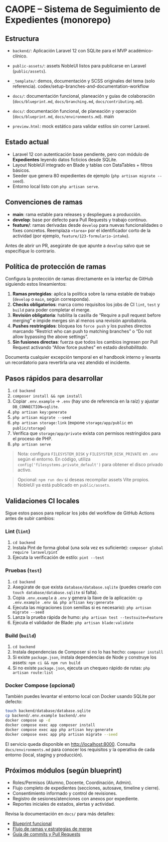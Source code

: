 # CAOPE – Sistema de Seguimiento de Expedientes (monorepo)

## Estructura
- `backend/`: Aplicación Laravel 12 con SQLite para el MVP académico-clínico.
- `public-assets/`: assets NobleUI listos para publicarse en Laravel (`public/assets`).
- `_template/`: demos, documentación y SCSS originales del tema (solo referencia).
codex/setup-branches-and-documentation-workflow
- `docs/`: documentación funcional, planeación y guías de colaboración
  (`docs/blueprint.md`, `docs/branching.md`, `docs/contributing.md`).

- `docs/`: documentación funcional, de planeación y operación (`docs/blueprint.md`, `docs/environments.md`).
 main
- `preview.html`: mock estático para validar estilos sin correr Laravel.

## Estado actual
- Laravel 12 con autenticación base pendiente, pero con módulo de **Expedientes** leyendo datos ficticios desde SQLite.
- Layout NobleUI integrado en Blade y tablas con DataTables + filtros básicos.
- Seeder que genera 80 expedientes de ejemplo (`php artisan migrate --seed`).
- Entorno local listo con `php artisan serve`.

## Convenciones de ramas
- **main**: rama estable para releases y despliegues a producción.
- **develop**: base por defecto para Pull Requests y trabajo continuo.
- **feature/<tarea>**: ramas derivadas desde `develop` para nuevas funcionalidades o fixes concretos. Reemplaza `<tarea>` por el identificador corto de la actividad (por ejemplo, `feature/123-formulario-intake`).

Antes de abrir un PR, asegúrate de que apunte a `develop` salvo que se especifique lo contrario.

## Política de protección de ramas

Configura la protección de ramas directamente en la interfaz de GitHub siguiendo estos lineamientos:

1. **Ramas protegidas**: aplica la política sobre la rama estable de trabajo (`develop` o `main`, según corresponda).
2. **Checks obligatorios**: marca como requisitos los jobs de CI `lint`, `test` y `build` para poder completar el merge.
3. **Revisión obligatoria**: habilita la casilla de “Require a pull request before merging” e impide merges sin al menos una revisión aprobatoria.
4. **Pushes restringidos**: bloquea los `force push` y los pushes directos marcando “Restrict who can push to matching branches” o “Do not allow bypassing the above settings”.
5. **Sin fusiones directas**: fuerza que todos los cambios ingresen por Pull Request activando “Allow force pushes” en estado *deshabilitado*.

Documenta cualquier excepción temporal en el handbook interno y levanta un recordatorio para revertirla una vez atendido el incidente.

## Pasos rápidos para desarrollar
1. `cd backend`
2. `composer install && npm install`
3. Copiar `.env.example` → `.env` (hay uno de referencia en la raíz) y ajustar `DB_CONNECTION=sqlite`.
4. `php artisan key:generate`
5. `php artisan migrate --seed`
6. `php artisan storage:link` (expone `storage/app/public` en `public/storage`)
7. Verifica que `storage/app/private` exista con permisos restringidos para el proceso de PHP.
8. `php artisan serve`

> Nota: configura `FILESYSTEM_DISK` y `FILESYSTEM_DISK_PRIVATE` en `.env` según el entorno. En código, utiliza `config('filesystems.private_default')` para obtener el disco privado activo.

> Opcional: `npm run dev` si deseas recompilar assets Vite propios. NobleUI ya está publicado en `public/assets`.

## Validaciones CI locales

Sigue estos pasos para replicar los jobs del workflow de GitHub Actions antes de subir cambios:

### Lint (`lint`)
1. `cd backend`
2. Instala Pint de forma global (una sola vez es suficiente): `composer global require laravel/pint`
3. Ejecuta la verificación de estilo: `pint --test`

### Pruebas (`test`)
1. `cd backend`
2. Asegúrate de que exista `database/database.sqlite` (puedes crearlo con `touch database/database.sqlite` si falta).
3. Copia `.env.example` a `.env` y genera la llave de la aplicación: `cp .env.example .env && php artisan key:generate`
4. Ejecuta las migraciones (con semillas si es necesario): `php artisan migrate --seed`
5. Lanza la prueba rápida de humo: `php artisan test --testsuite=Feature`
6. Ejecuta el validador de Blade: `php artisan blade:validate`

### Build (`build`)
1. `cd backend`
2. Instala dependencias de Composer si no lo has hecho: `composer install`
3. Si existe `package.json`, instala dependencias de Node y construye los assets: `npm ci && npm run build`
4. Si no existe `package.json`, ejecuta un chequeo rápido de rutas: `php artisan route:list`

### Docker Compose (opcional)

También puedes levantar el entorno local con Docker usando SQLite por defecto:

```bash
touch backend/database/database.sqlite
cp backend/.env.example backend/.env
docker compose up -d
docker compose exec app composer install
docker compose exec app php artisan key:generate
docker compose exec app php artisan migrate --seed
```

El servicio queda disponible en <http://localhost:8000>. Consulta `docs/environments.md` para conocer los requisitos y la operativa de cada entorno (local, staging y producción).

## Próximos módulos (según blueprint)
- Roles/Permisos (Alumno, Docente, Coordinación, Admin).
- Flujo completo de expedientes (secciones, autosave, timeline y cierre).
- Consentimiento informado y control de revisiones.
- Registro de sesiones/atenciones con anexos por expediente.
- Reportes iniciales de estados, alertas y actividad.

Revisa la documentación en `docs/` para más detalles:

- [Blueprint funcional](docs/blueprint.md)
- [Flujo de ramas y estrategias de merge](docs/branching.md)
- [Guía de commits y Pull Requests](docs/contributing.md)
